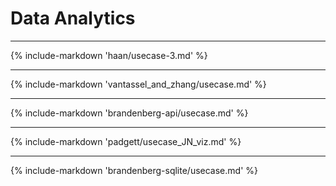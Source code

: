 # Data Analytics

---

<!-- ## Multi-Data Set Image Analysis in Taggit -->

{% include-markdown 'haan/usecase-3.md' %}

---

<!-- ## ML and AI -->

{% include-markdown 'vantassel_and_zhang/usecase.md' %}

---

<!-- ## API -->

{% include-markdown 'brandenberg-api/usecase.md' %}

---

<!-- ## Visualization of spatially distributed data -->

{% include-markdown 'padgett/usecase_JN_viz.md' %}

---

<!-- ## SQLite use case -->
{% include-markdown 'brandenberg-sqlite/usecase.md' %}